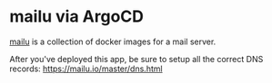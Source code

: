# mailu via ArgoCD
[mailu](https://mailu.io/) is a collection of docker images for a mail server.

After you've deployed this app, be sure to setup all the correct DNS records:
https://mailu.io/master/dns.html
